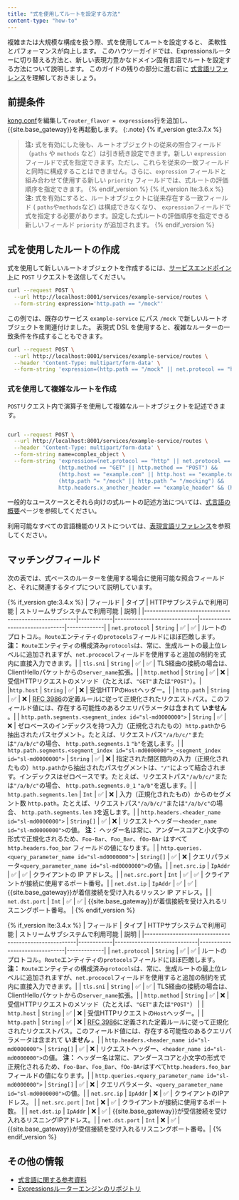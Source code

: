 ```yaml
---
title: "式を使用してルートを設定する方法"
content-type: "how-to"
---
```

複雑または大規模な構成を扱う際、式を使用してルートを設定すると、
柔軟性とパフォーマンスが向上します。
このハウツーガイドでは、Expressionsルーターに切り替える方法と、新しい表現力豊かなドメイン固有言語でルートを設定する方法について説明します。
このガイドの残りの部分に進む前に
[式言語リファレンス](/gateway/latest/reference/expressions-language/)を理解しておきましょう。

前提条件
----

[kong.conf](/gateway/latest/production/kong-conf/)を編集して`router_flavor = expressions`行を追加し、 {{site.base_gateway}}を再起動します。
{:.note}
{% if_version gte:3.7.x %}
> 
> **注:** 式を有効にした後も、ルートオブジェクトの従来の照合フィールド（`paths` や `methods` など）は引き続き設定できます。新しい `expression` フィールドで式を指定できます。ただし、これらを従来の一致フィールドと同時に構成することはできません。さらに、`expression` フィールドと組み合わせて使用する新しい `priority` フィールドでは、式ルートの評価順序を指定できます。
> {% endif_version %}
> {% if_version lte:3.6.x %}
> **注:** 式を有効にすると、ルートオブジェクトに従来存在する一致フィールド \( `paths`や`methods`など\) は構成できなくなり、 `expression`フィールドで式を指定する必要があります。設定した式ルートの評価順序を指定できる新しいフィールド `priority` が追加されます。
> {% endif_version %}

式を使用したルートの作成
------------

式を使用して新しいルートオブジェクトを作成するには、[サービスエンドポイント](/gateway/latest/admin-api/#update-route)に `POST` リクエストを送信してください。

```sh
curl --request POST \
  --url http://localhost:8001/services/example-service/routes \
  --form-string expression='http.path == "/mock"'
```

この例では、既存のサービス `example-service` にパス `/mock` で新しいルートオブジェクトを関連付けました。
表現式 DSL を使用すると、複雑なルーターの一致条件を作成することもできます。

```sh
curl --request POST \
  --url http://localhost:8001/services/example-service/routes \
  --header 'Content-Type: multipart/form-data' \
  --form-string 'expression=(http.path == "/mock" || net.protocol == "https")'
```

### 式を使用して複雑なルートを作成

`POST`リクエスト内で演算子を使用して複雑なルートオブジェクトを記述できます。

```sh

curl --request POST \
  --url http://localhost:8001/services/example-service/routes \
  --header 'Content-Type: multipart/form-data' \
  --form-string name=complex_object \
  --form-string 'expression=(net.protocol == "http" || net.protocol == "https") &&
                (http.method == "GET" || http.method == "POST") &&
                (http.host == "example.com" || http.host == "example.test") &&
                (http.path ^= "/mock" || http.path ^= "/mocking") &&
                http.headers.x_another_header == "example_header" && (http.headers.x_my_header == "example" || http.headers.x_my_header == "example2")'
```

一般的なユースケースとそれら向けの式ルートの記述方法については、[式言語の概要](/gateway/latest/reference/expressions-language/)ページを参照してください。

利用可能なすべての言語機能のリストについては、[表現言語リファレンス](/gateway/latest/reference/expressions-language/language-references/)を参照してください。

マッチングフィールド
----------

次の表では、式ベースのルーターを使用する場合に使用可能な照合フィールドと、それに関連するタイプについて説明しています。

{% if_version gte:3.4.x %}
| フィールド | タイプ | HTTPサブシステムで利用可能 | ストリームサブシステムで利用可能 | 説明 |
|\-\-\-\-\-\-\-\-\-\-\-\-\-\-\-\-\-\-\-\-\-\-\-\-\-\-\-\-\-\-\-\-\-\-\-\-\-\-\-\-\-\-\-\-\-\-\-\-\-\-\-\-\-\-|\-\-\-\-\-\-\-\-\-\-\-\-|\-\-\-\-\-\-\-\-\-\-\-\-\-\-\-\-\-\-\-\-\-\-\-\-\-\-\-\-\-|\-\-\-\-\-\-\-\-\-\-\-\-\-\-\-\-\-\-\-\-\-\-\-\-\-\-\-\-\-\-\-|\-\-\-\-\-\-\-\-\-\-\-\-\-|
| `net.protocol` | `String` | ✅ | ✅ | ルートのプロトコル。`Route`エンティティの`protocols`フィールドにほぼ匹敵します。 **注：** `Route`エンティティの構成済み`protocols`は、常に、生成ルートの最上位レベルに追加されますが、`net.prococol`フィールドを使用すると追加の制約を式内に直接入力できます。|
| `tls.sni`  | `String`  | ✅ | ✅ | TLS経由の接続の場合は、ClientHelloパケットからの`server_name`拡張。|
| `http.method` | `String` | ✅ | ❌ | 受信HTTPリクエストのメソッド（たとえば、`"GET"`または`"POST"`）。|
|`http.host` | `String` | ✅ | ❌ | 受信HTTPの`Host`ヘッダー。|
| `http.path` | `String` | ✅ | ❌ | [RFC 3986](https://datatracker.ietf.org/doc/html/rfc3986#section-6)の定義ルールに従って正規化されたリクエストパス。このフィールド値には、存在する可能性のあるクエリパラメータは含まれて **いません** 。|
| `http.path.segments.<segment_index id="sl-md0000000">` | `String` | ✅ | ❌ | ゼロベースのインデックスを持つ入力（正規化されたもの）`http.path`から抽出されたパスセグメント。たとえば、リクエストパス`"/a/b/c/"`または`"/a/b/c"`の場合、 `http.path.segments.1` `"b"`を返します。|
| `http.path.segments.<segment_index id="sl-md0000000">_<segment_index id="sl-md0000000">` | `String` | ✅ | ❌ | 指定された閉区間内の入力（正規化されたもの）`http.path`から抽出されたパスセグメントは、`"/"`によって結合されます。インデックスはゼロベースです。たとえば、リクエストパス`"/a/b/c/"`または`"/a/b/c"`の場合、 `http.path.segments.0_1` `"a/b"`を返します。|
| `http.path.segments.len` | `Int` | ✅ | ❌ | 入力（正規化されたもの）からのセグメント数 `http.path`。たとえば、リクエストパス`"/a/b/c/"`または`"/a/b/c"`の場合、 `http.path.segments.len` `3`を返します。|
| `http.headers.<header_name id="sl-md0000000">` | `String[]` | ✅ | ❌ | リクエストヘッダー`<header_name id="sl-md0000000">`の値。 **注：** ヘッダー名は常に、アンダースコアと小文字の形式で正規化されるため、`Foo-Bar`、`Foo_Bar`、`fOo-BAr` はすべて `http.headers.foo_bar` フィールドの値になります。|
| `http.queries.<query_parameter_name id="sl-md0000000">` | `String[]` | ✅ | ❌ | クエリパラメータ`<query_parameter_name id="sl-md0000000">`の値。|
| `net.src.ip` | `IpAddr` | ✅ | ✅ | クライアントの IP アドレス。|
| `net.src.port` | `Int` | ✅ | ✅ | クライアントが接続に使用するポート番号。|
| `net.dst.ip` | `IpAddr` | ✅ | ✅ | {{site.base_gateway}}が着信接続を受け入れるリッスン IP アドレス。|
| `net.dst.port` | `Int` | ✅ | ✅ | {{site.base_gateway}}が着信接続を受け入れるリスニングポート番号。 |
{% endif_version %}

{% if_version lte:3.4.x %}
| フィールド | タイプ | HTTPサブシステムで利用可能 | ストリームサブシステムで利用可能 | 説明 |
|\-\-\-\-\-\-\-\-\-\-\-\-\-\-\-\-\-\-\-\-\-\-\-\-\-\-\-\-\-\-\-\-\-\-\-\-\-\-\-\-\-\-\-\-\-\-\-\-\-\-\-\-\-\-|\-\-\-\-\-\-\-\-\-\-\-\-|\-\-\-\-\-\-\-\-\-\-\-\-\-\-\-\-\-\-\-\-\-\-\-\-\-\-\-\-\-|\-\-\-\-\-\-\-\-\-\-\-\-\-\-\-\-\-\-\-\-\-\-\-\-\-\-\-\-\-\-\-|\-\-\-\-\-\-\-\-\-\-\-\-\-|
| `net.protocol` | `String` | ✅ | ✅ | ルートのプロトコル。`Route`エンティティの`protocols`フィールドにほぼ匹敵します。 **注：** `Route`エンティティの構成済み`protocols`は、常に、生成ルートの最上位レベルに追加されますが、`net.prococol`フィールドを使用すると追加の制約を式内に直接入力できます。|
| `tls.sni`  | `String`  | ✅ | ✅ | TLS経由の接続の場合は、ClientHelloパケットからの`server_name`拡張。|
| `http.method` | `String` | ✅ | ❌ | 受信HTTPリクエストのメソッド（たとえば、`"GET"`または`"POST"`） |
| `http.host` | `String` | ✅ | ❌ | 受信HTTPリクエストの`Host`ヘッダー。|
| `http.path` | `String` | ✅ | ❌ | [RFC 3986](https://datatracker.ietf.org/doc/html/rfc3986#section-6)に定義された定義ルールに従って正規化されたリクエストパス。このフィールド値には、存在する可能性のあるクエリパラメータは含まれて **いません** 。|
| `http.headers.<header_name id="sl-md0000000">`                         | `String[]` | ✅  | ❌  | リクエストヘッダー、`<header_name id="sl-md0000000">`の値。 **注：** ヘッダー名は常に、アンダースコアと小文字の形式で正規化されるため、`Foo-Bar`、`Foo_Bar`、`fOo-BAr`はすべて`http.headers.foo_bar`フィールドの値になります。|
| `http.queries.<query_parameter_name id="sl-md0000000">`                | `String[]` | ✅  | ❌  | クエリパラメータ、`<query_parameter_name id="sl-md0000000">`の値。|
| `net.src.ip`                          | `IpAddr`   | ❌  | ✅  | クライアントのIPアドレス。                                                          |
| `net.src.port`                        | `Int`      | ❌  | ✅  | クライアントが接続に使用するポート数。                                     |
| `net.dst.ip`                          | `IpAddr`   | ❌  | ✅  | {{site.base_gateway}}が受信接続を受け入れるリスニングIPアドレス。|
| `net.dst.port`                        | `Int`      | ❌  | ✅  | {{site.base_gateway}}が受信接続を受け入れるリスニングポート番号。|
{% endif_version %}

その他の情報
------

* [式言語に関する参考資料](/gateway/latest/reference/expressions-language/)
* [Expressionsルーターエンジンのリポジトリ](https://github.com/Kong/atc-router)

